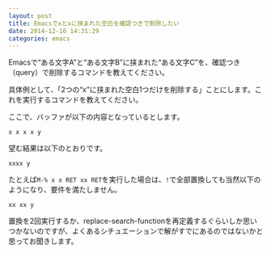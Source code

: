 ```yaml
---
layout: post
title: Emacsでxとxに挟まれた空白を確認つきで削除したい
date: 2014-12-16 14:31:29
categories: emacs
---
```

<!-- {% raw %} -->
<p>Emacsで“ある文字A”と“ある文字B”に挟まれた“ある文字C”を、確認つき（query）で削除するコマンドを教えてください。</p>

<p>具体例として、「2つの“x”に挟まれた空白1つだけを削除する」ことにします。これを実行するコマンドを教えてください。</p>

<p>ここで、バッファが以下の内容となっているとします。</p>

<pre><code>x x x x y
</code></pre>

<p>望む結果は以下のとおりです。</p>

<pre><code>xxxx y
</code></pre>

<p>たとえば<code>M-% x x RET xx RET</code>を実行した場合は、<code>!</code>で全部置換しても当然以下のようになり、要件を満たしません。</p>

<pre><code>xx xx y
</code></pre>

<p>置換を2回実行するか、replace-search-functionを再定義するぐらいしか思いつかないのですが、よくあるシチュエーションで解がすでにあるのではないかと思ってお聞きします。</p>
<!-- {% endraw %} -->
